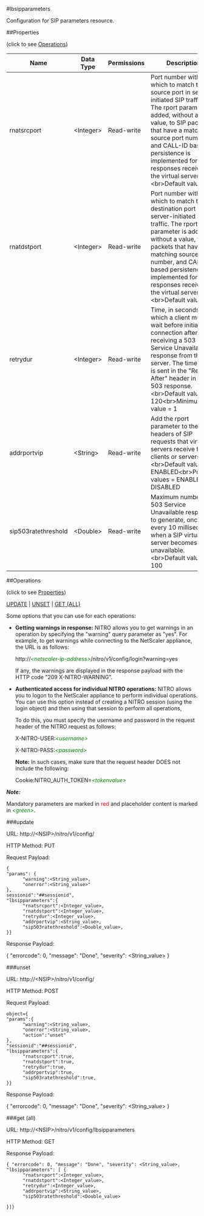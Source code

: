 #lbsipparameters

Configuration for SIP parameters resource.


##Properties 
<span>(click to see [Operations](#operations))</span>


<table><thead><tr><th>Name</th><th> Data Type</th><th> Permissions</th><th>Description</th></tr></thead><tbody><tr><td>rnatsrcport</td><td>&lt;Integer></td><td>Read-write</td><td>Port number with which to match the source port in server-initiated SIP traffic. The rport parameter is added, without a value, to SIP packets that have a matching source port number, and CALL-ID based persistence is implemented for the responses received by the virtual server.&lt;br>Default value: 0</td><tr><tr><td>rnatdstport</td><td>&lt;Integer></td><td>Read-write</td><td>Port number with which to match the destination port in server-initiated SIP traffic. The rport parameter is added, without a value, to SIP packets that have a matching source port number, and CALL-ID based persistence is implemented for the responses received by the virtual server.&lt;br>Default value: 0</td><tr><tr><td>retrydur</td><td>&lt;Integer></td><td>Read-write</td><td>Time, in seconds, for which a client must wait before initiating a connection after receiving a 503 Service Unavailable response from the SIP server. The time value is sent in the "Retry-After" header in the 503 response.&lt;br>Default value: 120&lt;br>Minimum value = 1</td><tr><tr><td>addrportvip</td><td>&lt;String></td><td>Read-write</td><td>Add the rport parameter to the VIA headers of SIP requests that virtual servers receive from clients or servers.&lt;br>Default value: ENABLED&lt;br>Possible values = ENABLED, DISABLED</td><tr><tr><td>sip503ratethreshold</td><td>&lt;Double></td><td>Read-write</td><td>Maximum number of 503 Service Unavailable responses to generate, once every 10 milliseconds, when a SIP virtual server becomes unavailable.&lt;br>Default value: 100</td><tr></tbody></table>
##Operations 
<span>(click to see [Properties](#properties))</span>


[UPDATE](#update) | [UNSET](#unset) | [GET (ALL)](#get-(all))


Some options that you can use for each operations:
<ul><li><p><b>Getting warnings in response:</b> NITRO allows you to get warnings in an operation by specifying the "warning" query parameter as "yes". For example, to get warnings while connecting to the NetScaler appliance, the URL is as follows:</p><p>http://<span style="color:green;font-style:italic;">&lt;netscaler-ip-address&gt;</span>/nitro/v1/config/login?warning=yes</p><p>If any, the warnings are displayed in the response payload with the HTTP code "209 X-NITRO-WARNING".</p></li><li><p><b>Authenticated access for individual NITRO operations:</b> NITRO allows you to logon to the NetScaler appliance to perform individual operations. You can use this option instead of creating a NITRO session (using the login object) and then using that session to perform all operations,</p><p>To do this, you must specify the username and password in the request header of the NITRO request as follows:</p><p>X-NITRO-USER:<span style="color:green;font-style:italic;">&lt;username&gt;</span></p><p>X-NITRO-PASS:<span style="color:green;font-style:italic;">&lt;password&gt;</span></p><p><b>Note:</b> In such cases, make sure that the request header DOES not include the following:</p><p>Cookie:NITRO_AUTH_TOKEN=<span style="color:green;font-style:italic;">&lt;tokenvalue&gt;</span></p></li></ul>



***Note:*** 
Mandatory parameters are marked in <span style="color:#FF0000;">red</span> and placeholder content is marked in <span style="color:green;font-style:italic">&lt;green&gt;</span>.

###update



URL: http://&lt;NSIP&gt;/nitro/v1/config/
HTTP Method: PUT
Request Payload: ```{"params": {      "warning":<String_value>,      "onerror":<String_value>"},sessionid":"##sessionid","lbsipparameters":{      "rnatsrcport":<Integer_value>,      "rnatdstport":<Integer_value>,      "retrydur":<Integer_value>,      "addrportvip":<String_value>,      "sip503ratethreshold":<Double_value>,}}```
Response Payload: 
{ "errorcode": 0, "message": "Done", "severity": <String_value> }


###unset



URL: http://&lt;NSIP&gt;/nitro/v1/config/
HTTP Method: POST
Request Payload: ```object={"params":{      "warning":<String_value>,      "onerror":<String_value>,      "action":"unset"},"sessionid":"##sessionid","lbsipparameters":{      "rnatsrcport":true,      "rnatdstport":true,      "retrydur":true,      "addrportvip":true,      "sip503ratethreshold":true,}}```
Response Payload: 
{ "errorcode": 0, "message": "Done", "severity": <String_value> }


###get (all)



URL: http://&lt;NSIP&gt;/nitro/v1/config/lbsipparameters
HTTP Method: GET
Response Payload: ```{ "errorcode": 0, "message": "Done", "severity": <String_value>, "lbsipparameters": [ {      "rnatsrcport":<Integer_value>,      "rnatdstport":<Integer_value>,      "retrydur":<Integer_value>,      "addrportvip":<String_value>,      "sip503ratethreshold":<Double_value>}]}```



